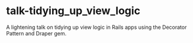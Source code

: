 talk-tidying_up_view_logic
==========================

A lightening talk on tidying up view logic in Rails apps using the Decorator Pattern and Draper gem.
